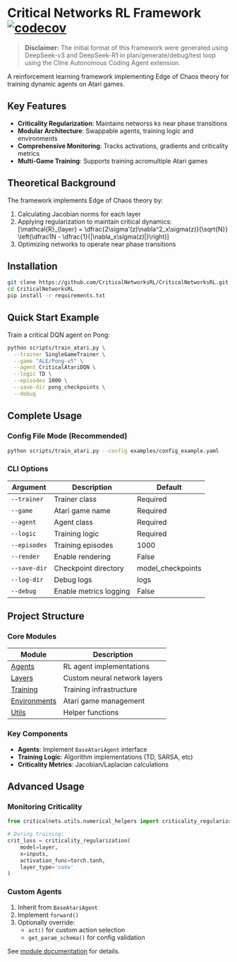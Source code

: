 # Critical Networks RL Framework [![codecov](https://codecov.io/gh/CriticalNetworksRL/CriticalNetworksRL/branch/main/graph/badge.svg)](https://codecov.io/gh/CriticalNetworksRL/CriticalNetworksRL)

> **Disclaimer:** The initial format of this framework were generated using DeepSeek-v3 and DeepSeek-R1 in plan/generate/debug/test loop using the Cline Autonomous Coding Agent extension.

A reinforcement learning framework implementing Edge of Chaos theory for training dynamic agents on Atari games.

## Key Features

- **Criticality Regularization**: Maintains networss ks near phase transitions
- **Modular Architecture**: Swappable agents, training logic and environments
- **Comprehensive Monitoring**: Tracks activations, gradients and criticality metrics
- **Multi-Game Training**: Supports training acromultiple Atari games

## Theoretical Background

The framework implements Edge of Chaos theory by:
1. Calculating Jacobian norms for each layer
2. Applying regularization to maintain critical dynamics:
   \[\mathcal{R}_{layer} = \dfrac{2\sigma'(z)\nabla^2_x\sigma(z)}{\sqrt{N}} \left(\dfrac1N - \dfrac{1}{\|\nabla_x\sigma(z)\|}\right)\]
3. Optimizing networks to operate near phase transitions

## Installation

```bash
git clone https://github.com/CriticalNetworksRL/CriticalNetworksRL.git
cd CriticalNetworksRL
pip install -r requirements.txt
```

## Quick Start Example

Train a critical DQN agent on Pong:

```bash
python scripts/train_atari.py \
  --trainer SingleGameTrainer \
  --game "ALE/Pong-v5" \
  --agent CriticalAtariDQN \
  --logic TD \
  --episodes 1000 \
  --save-dir pong_checkpoints \
  --debug
```

## Complete Usage

### Config File Mode (Recommended)
```bash
python scripts/train_atari.py --config examples/config_example.yaml
```

### CLI Options
| Argument | Description | Default |
|----------|-------------|---------|
| `--trainer` | Trainer class | Required |
| `--game` | Atari game name | Required |
| `--agent` | Agent class | Required |
| `--logic` | Training logic | Required |
| `--episodes` | Training episodes | 1000 |
| `--render` | Enable rendering | False |
| `--save-dir` | Checkpoint directory | model_checkpoints |
| `--log-dir` | Debug logs | logs |
| `--debug` | Enable metrics logging | False |

## Project Structure

### Core Modules
| Module | Description |
|--------|-------------|
| [Agents](criticalnets/agents/README.md) | RL agent implementations |
| [Layers](criticalnets/layers/README.md) | Custom neural network layers |
| [Training](criticalnets/training/README.md) | Training infrastructure |
| [Environments](criticalnets/environments/README.md) | Atari game management |
| [Utils](criticalnets/utils/README.md) | Helper functions |

### Key Components
- **Agents**: Implement `BaseAtariAgent` interface
- **Training Logic**: Algorithm implementations (TD, SARSA, etc)
- **Criticality Metrics**: Jacobian/Laplacian calculations

## Advanced Usage

### Monitoring Criticality
```python
from criticalnets.utils.numerical_helpers import criticality_regularization

# During training:
crit_loss = criticality_regularization(
    model=layer,
    x=inputs,
    activation_func=torch.tanh,
    layer_type='conv'
)
```

### Custom Agents
1. Inherit from `BaseAtariAgent`
2. Implement `forward()`
3. Optionally override:
   - `act()` for custom action selection
   - `get_param_schema()` for config validation

See [module documentation](criticalnets/agents/README.md) for details.
